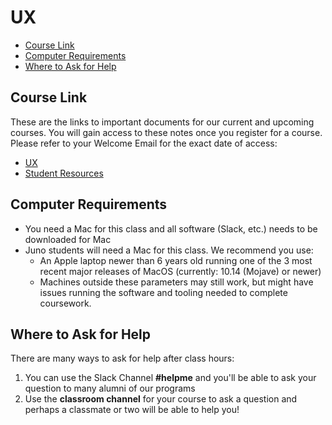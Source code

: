 # UX

- [Course Link](#course-link)
- [Computer Requirements](#computer-requirements)
- [Where to Ask for Help](#where-to-ask-for-help)

## Course Link
These are the links to important documents for our current and upcoming courses. You will gain access to these notes once you register for a course. Please refer to your Welcome Email for the exact date of access:

- [UX](https://github.com/HackerYou/con-ed-ux)
- [Student Resources](https://github.com/HackerYou/student-resources)

## Computer Requirements
- You need a Mac for this class and all software (Slack, etc.) needs to be downloaded for Mac
- Juno students will need a Mac for this class. We recommend you use:
  - An Apple laptop newer than 6 years old running one of the 3 most recent major releases of MacOS (currently: 10.14 (Mojave) or newer)
  - Machines outside these parameters may still work, but might have issues running the software and tooling needed to complete coursework. 

## Where to Ask for Help
There are many ways to ask for help after class hours: 
1. You can use the Slack Channel **#helpme** and you'll be able to ask your question to many alumni of our programs
2. Use the **classroom channel** for your course to ask a question and perhaps a classmate or two will be able to help you!
